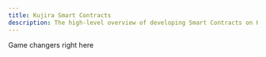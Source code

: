 ```yaml
---
title: Kujira Smart Contracts
description: The high-level overview of developing Smart Contracts on Kujira.
---
```


Game changers right here